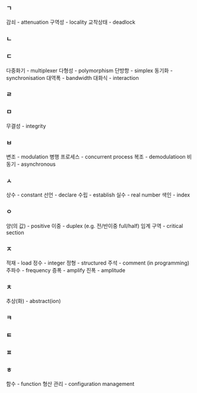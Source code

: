 ### ㄱ
감쇠 - attenuation
구역성 - locality
교착상태 - deadlock
### ㄴ
### ㄷ
다중화기 - multiplexer
다형성 - polymorphism
단방항 - simplex
동기화 - synchronisation
대역폭 - bandwidth
대화식 - interaction
### ㄹ
### ㅁ
무결성 - integrity
### ㅂ
변조 - modulation
병행 프로세스 - concurrent process
복조 - demodulatioon
비동기 - asynchronous
### ㅅ
상수 - constant
선언 - declare
수립 - establish
실수 - real number
색인 - index
### ㅇ
양(의 값) - positive
이중 - duplex (e.g. 전/반이중 full/half)
임계 구역 - critical section
### ㅈ
적재 - load
정수 - integer
정형 - structured
주석 - comment (in programming)
주파수 - frequency
증폭 - amplify
진폭 - amplitude
### ㅊ
추상(화) - abstract(ion)
### ㅋ
### ㅌ
### ㅍ
### ㅎ
함수 - function
형산 관리 - configuration management
